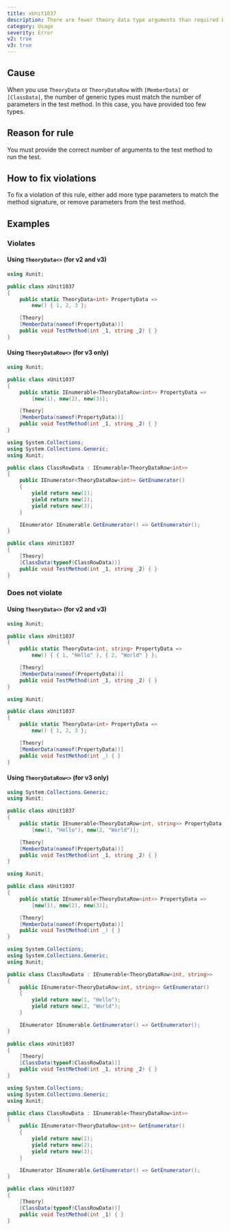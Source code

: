 ```yaml
---
title: xUnit1037
description: There are fewer theory data type arguments than required by the parameters of the test method
category: Usage
severity: Error
v2: true
v3: true
---
```


## Cause

When you use `TheoryData` or `TheoryDataRow` with `[MemberData]` or `[ClassData]`, the number of generic types
must match the number of parameters in the test method. In this case, you have provided too few types.

## Reason for rule

You must provide the correct number of arguments to the test method to run the test.

## How to fix violations

To fix a violation of this rule, either add more type parameters to match the method signature, or remove
parameters from the test method.

## Examples

### Violates

#### Using `TheoryData<>` (for v2 and v3)

```csharp
using Xunit;

public class xUnit1037
{
    public static TheoryData<int> PropertyData =>
        new() { 1, 2, 3 };

    [Theory]
    [MemberData(nameof(PropertyData))]
    public void TestMethod(int _1, string _2) { }
}
```

#### Using `TheoryDataRow<>` (for v3 only)

```csharp
using Xunit;

public class xUnit1037
{
    public static IEnumerable<TheoryDataRow<int>> PropertyData =>
        [new(1), new(2), new(3)];

    [Theory]
    [MemberData(nameof(PropertyData))]
    public void TestMethod(int _1, string _2) { }
}
```

```csharp
using System.Collections;
using System.Collections.Generic;
using Xunit;

public class ClassRowData : IEnumerable<TheoryDataRow<int>>
{
    public IEnumerator<TheoryDataRow<int>> GetEnumerator()
    {
        yield return new(1);
        yield return new(2);
        yield return new(3);
    }

    IEnumerator IEnumerable.GetEnumerator() => GetEnumerator();
}

public class xUnit1037
{
    [Theory]
    [ClassData(typeof(ClassRowData))]
    public void TestMethod(int _1, string _2) { }
}
```

### Does not violate

#### Using `TheoryData<>` (for v2 and v3)

```csharp
using Xunit;

public class xUnit1037
{
    public static TheoryData<int, string> PropertyData =>
        new() { { 1, "Hello" }, { 2, "World" } };

    [Theory]
    [MemberData(nameof(PropertyData))]
    public void TestMethod(int _1, string _2) { }
}
```

```csharp
using Xunit;

public class xUnit1037
{
    public static TheoryData<int> PropertyData =>
        new() { 1, 2, 3 };

    [Theory]
    [MemberData(nameof(PropertyData))]
    public void TestMethod(int _) { }
}
```

#### Using `TheoryDataRow<>` (for v3 only)

```csharp
using System.Collections.Generic;
using Xunit;

public class xUnit1037
{
    public static IEnumerable<TheoryDataRow<int, string>> PropertyData =>
        [new(1, "Hello"), new(2, "World")];

    [Theory]
    [MemberData(nameof(PropertyData))]
    public void TestMethod(int _1, string _2) { }
}
```

```csharp
using Xunit;

public class xUnit1037
{
    public static IEnumerable<TheoryDataRow<int>> PropertyData =>
        [new(1), new(2), new(3)];

    [Theory]
    [MemberData(nameof(PropertyData))]
    public void TestMethod(int _) { }
}
```

```csharp
using System.Collections;
using System.Collections.Generic;
using Xunit;

public class ClassRowData : IEnumerable<TheoryDataRow<int, string>>
{
    public IEnumerator<TheoryDataRow<int, string>> GetEnumerator()
    {
        yield return new(1, "Hello");
        yield return new(2, "World");
    }

    IEnumerator IEnumerable.GetEnumerator() => GetEnumerator();
}

public class xUnit1037
{
    [Theory]
    [ClassData(typeof(ClassRowData))]
    public void TestMethod(int _1, string _2) { }
}
```

```csharp
using System.Collections;
using System.Collections.Generic;
using Xunit;

public class ClassRowData : IEnumerable<TheoryDataRow<int>>
{
    public IEnumerator<TheoryDataRow<int>> GetEnumerator()
    {
        yield return new(1);
        yield return new(2);
        yield return new(3);
    }

    IEnumerator IEnumerable.GetEnumerator() => GetEnumerator();
}

public class xUnit1037
{
    [Theory]
    [ClassData(typeof(ClassRowData))]
    public void TestMethod(int _1) { }
}
```
